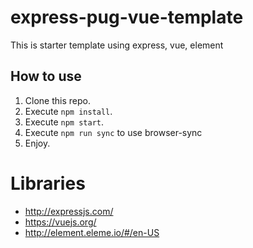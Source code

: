 # express-pug-vue-template
This is starter template using express, vue, element

## How to use
1. Clone this repo.
1. Execute `npm install`.
1. Execute `npm start`.
1. Execute `npm run sync` to use browser-sync
1. Enjoy.

# Libraries

- http://expressjs.com/
- https://vuejs.org/
- http://element.eleme.io/#/en-US

